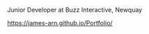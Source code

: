 Junior Developer at Buzz Interactive, Newquay

https://james-arn.github.io/Portfolio/

<!---
james-arn/james-arn is a ✨ special ✨ repository because its `README.md` (this file) appears on your GitHub profile.
You can click the Preview link to take a look at your changes.
--->
